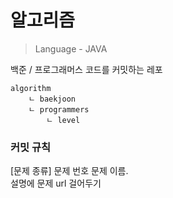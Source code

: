 # 알고리즘
> Language - JAVA

백준 / 프로그래머스 코드를 커밋하는 레포

```
algorithm
	ㄴ baekjoon
	ㄴ programmers
		ㄴ level 	
```

### 커밋 규칙
[문제 종류] 문제 번호 문제 이름.      
설명에 문제 url 걸어두기
